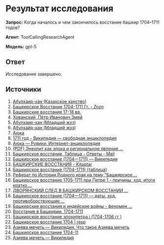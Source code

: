 # Результат исследования

**Запрос:** Когда началось и чем закончилось восстание башкир 1704–1711 годов?

**Агент:** ToolCallingResearchAgent

**Модель:** gpt-5

## Ответ

Исследование завершено.

## Источники

1. [Абулхаир-хан (Казахское ханство)](https://ru.wikipedia.org/wiki/%D0%90%D0%B1%D1%83%D0%BB%D1%85%D0%B0%D0%B8%D1%80-%D1%85%D0%B0%D0%BD_(%D0%9A%D0%B0%D0%B7%D0%B0%D1%85%D1%81%D0%BA%D0%BE%D0%B5_%D1%85%D0%B0%D0%BD%D1%81%D1%82%D0%B2%D0%BE))
25. [Башкирское Восстание 1704-1711 Гг. - Znzn](https://znzn.ru/istoriya-rossii/bashkirskoe-vosstanie-1704-1711-gg)
3. [Башкирские восстания 17-18 вв.](http://www.moscowmsk.ru/encyclopedia/260984.html)
4. [Хованский, Пётр Иванович Змей](https://ru.wikipedia.org/wiki/%D0%A5%D0%BE%D0%B2%D0%B0%D0%BD%D1%81%D0%BA%D0%B8%D0%B9,_%D0%9F%D1%91%D1%82%D1%80_%D0%98%D0%B2%D0%B0%D0%BD%D0%BE%D0%B2%D0%B8%D1%87_%D0%97%D0%BC%D0%B5%D0%B9)
5. [Абулхаир-хан (Младший жуз)](https://ru.ruwiki.ru/wiki/%D0%90%D0%B1%D1%83%D0%BB%D1%85%D0%B0%D0%B8%D1%80-%D1%85%D0%B0%D0%BD_(%D0%9C%D0%BB%D0%B0%D0%B4%D1%88%D0%B8%D0%B9_%D0%B6%D1%83%D0%B7))
6. [Абулхайр-хан (Младший жуз)](https://xn--h1ajim.xn--p1ai/%D0%90%D0%B1%D1%83%D0%BB%D1%85%D0%B0%D0%B9%D1%80-%D1%85%D0%B0%D0%BD_(%D0%9C%D0%BB%D0%B0%D0%B4%D1%88%D0%B8%D0%B9_%D0%B6%D1%83%D0%B7))
7. [Аюка](https://xn--h1ajim.xn--p1ai/%D0%90%D1%8E%D0%BA%D0%B0)
8. [1711 год - Википедия — свободная энциклопедия](https://ru.teknopedia.teknokrat.ac.id/wiki/1711)
9. [Аюка — Рувики: Интернет-энциклопедия](https://ru.ruwiki.ru/wiki/%D0%90%D1%8E%D0%BA%D0%B0)
10. [(PDF) Энеолит как эпоха и региональное явление ...](https://www.academia.edu/38994297/%D0%AD%D0%BD%D0%B5%D0%BE%D0%BB%D0%B8%D1%82_%D0%BA%D0%B0%D0%BA_%D1%8D%D0%BF%D0%BE%D1%85%D0%B0_%D0%B8_%D1%80%D0%B5%D0%B3%D0%B8%D0%BE%D0%BD%D0%B0%D0%BB%D1%8C%D0%BD%D0%BE%D0%B5_%D1%8F%D0%B2%D0%BB%D0%B5%D0%BD%D0%B8%D0%B5_%D0%B3%D0%B5%D0%BE%D1%8D%D0%BA%D0%BE%D0%BD%D0%BE%D0%BC%D0%B8%D1%87%D0%B5%D1%81%D0%BA%D0%B8%D0%B9_%D1%80%D0%B0%D0%BA%D1%83%D1%80%D1%81_)
11. [Башкирское восстание, Таблица - Ответы - Mail](https://otvet.mail.ru/question/236297174)
21. [Башкирское восстание (1704—1711) — Википедия](https://ru.wikipedia.org/wiki/%D0%91%D0%B0%D1%88%D0%BA%D0%B8%D1%80%D1%81%D0%BA%D0%BE%D0%B5_%D0%B2%D0%BE%D1%81%D1%81%D1%82%D0%B0%D0%BD%D0%B8%D0%B5_(1704%E2%80%941711))
13. [БАШКИРСКИЕ ВОССТАНИЯ - Kitaptar](https://kitaptar.bashkort.org/files/bashkirskie_vostaniya_xvii__nachala_xviii_vv._ufa._1993.pdf)
22. [Башкирское восстание (1704-1711) (таблица)](https://istoriyakratko.ru/pravlenie-romanovyh/sobytiya/bashkirskoe-vosstanie-1704-1711-tablitsa.html)
15. [Реферат по Истории Родного края на тему "Башкирское ...](https://infourok.ru/referat-po-istorii-rodnogo-kraya-na-temu-bashkirskoe-vosstanie-gg-2849127.html)
16. [Башкирское восстание 1705-1711 при Петре 1 - причины, ход, итоги кратко ...](https://obrazovaka.ru/istoriya/bashkirskoe-vosstanie-1705-1711-tablica-kratko.html)
17. [ДВОРЯНСКИЙ СЛЕД В БАШКИРСКОМ ВОССТАНИИ ...](https://cyberleninka.ru/article/n/dvoryanskiy-sled-v-bashkirskom-vosstanii-1704-1711-gg/pdf)
26. [Башкирское восстание (1704—1711) — даты, ход, противоборствующие ...](https://ru.ruwiki.ru/wiki/%D0%91%D0%B0%D1%88%D0%BA%D0%B8%D1%80%D1%81%D0%BA%D0%BE%D0%B5_%D0%B2%D0%BE%D1%81%D1%81%D1%82%D0%B0%D0%BD%D0%B8%D0%B5_(1704%E2%80%941711))
19. [Башкирские восстания и индейские войны - феномен ...](https://vk.com/wall-56611080_42321)
27. [Восстание в Башкирии. 1704-1711](https://poznaemvmeste.ru/index.php/122-narodnye-vosstaniya-vojny/578-vosstanie-v-bashkirii-1705-1711)
23. [Башкирское восстание эпохипетра i (1704-1706 гг )](https://cyberleninka.ru/article/n/bashkirskoe-vosstanie-epohipetra-i-1704-1706-gg)
24. [Башкирское восстание 1704 | resp](https://geobash.wixsite.com/resp/kopiya-bashkirskoe-vosstanie-1681-1)
28. [Азиева мечеть — Википедия. Что такое Азиева мечеть](https://infoteach.ru/%D0%90%D0%B7%D0%B8%D0%B5%D0%B2%D0%B0_%D0%BC%D0%B5%D1%87%D0%B5%D1%82%D1%8C)
29. [Башкирское восстание 1704-11](https://bashenc.online/ru/articles/51465/)
30. [Азиева мечеть — Википедия](https://ru.wikipedia.org/wiki/%D0%90%D0%B7%D0%B8%D0%B5%D0%B2%D0%B0_%D0%BC%D0%B5%D1%87%D0%B5%D1%82%D1%8C)
